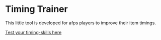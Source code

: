 # Timing Trainer

This little tool is developed for afps players to improve their item timings.

[Test your timing-skills here](https://cheich.github.io/timing-trainer)
